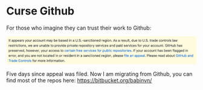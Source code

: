 # Curse Github


For those who imagine they can trust their work to Github:

![Screenshot](Screenshot.png)

Five days since appeal was filed. Now I am migrating from Github, you can find most of the repos here: https://bitbucket.org/babinvn/
